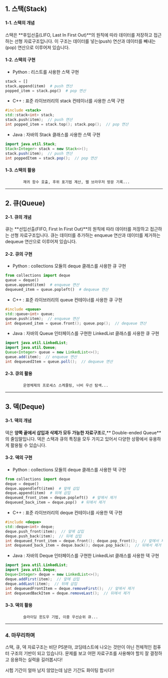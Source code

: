 ## 1. 스택(Stack)



#### 1-1. 스택의 개념



스택은 **후입선출(LIFO, Last In First Out)**의 원칙에 따라 데이터를 저장하고 접근하는 선형 자료구조입니다. 이 구조는 데이터를 넣는(push) 연산과 데이터를 빼내는(pop) 연산으로 이루어져 있습니다.


#### 1-2. 스택의 구현



* Python : 리스트를 사용한 스택 구현

```python
stack = []
stack.append(item)  # push 연산
popped_item = stack.pop()  # pop 연산
```

* C++ : <stack> 표준 라이브러리의 stack 컨테이너를 사용한 스택 구현

```cpp
#include <stack>
std::stack<int> stack;
stack.push(item);  // push 연산
int popped_item = stack.top(); stack.pop();  // pop 연산
```

* Java : 자바의 Stack 클래스를 사용한 스택 구현

```java
import java.util.Stack;
Stack<Integer> stack = new Stack<>();
stack.push(item);  // push 연산
int poppedItem = stack.pop();  // pop 연산
```



#### 1-3. 스택의 활용


    
            재귀 함수 호출, 후위 표기법 계산, 웹 브라우저 방문 기록...



***
## 2. 큐(Queue)


#### 2-1. 큐의 개념

큐는 **선입선출(FIFO, First In First Out)**의 원칙에 따라 데이터를 저장하고 접근하는 선형 자료구조입니다. 큐는 데이터를 추가하는 enqueue 연산과 데이터를 제거하는 dequeue 연산으로 이루어져 있습니다.

#### 2-2. 큐의 구현

* Python : collections 모듈의 deque 클래스를 사용한 큐 구현

```python
from collections import deque
queue = deque()
queue.append(item)  # enqueue 연산
dequeued_item = queue.popleft()  # dequeue 연산
```

* C++ : <queue> 표준 라이브러리의 queue 컨테이너를 사용한 큐 구현

```cpp
#include <queue>
std::queue<int> queue;
queue.push(item);  // enqueue 연산
int dequeued_item = queue.front(); queue.pop();  // dequeue 연산
```

* Java : 자바의 Queue 인터페이스를 구현한 LinkedList 클래스를 사용한 큐 구현

```java
import java.util.LinkedList;
import java.util.Queue;
Queue<Integer> queue = new LinkedList<>();
queue.add(item);  // enqueue 연산
int dequeuedItem = queue.poll();  // dequeue 연산
```

#### 2-3. 큐의 활용

            운영체제의 프로세스 스케줄링, 너비 우선 탐색...




***


## 3. 덱(Deque)

#### 3-1. 덱의 개념

덱은 **양쪽 끝에서 삽입과 삭제가 모두 가능한 자료구조**로,** Double-ended Queue**의 줄임말입니다. 덱은 스택과 큐의 특징을 모두 가지고 있어서 다양한 상황에서 유용하게 활용될 수 있습니다.

#### 3-2. 덱의 구현

* Python : collections 모듈의 deque 클래스를 사용한 덱 구현

```python
from collections import deque
deque = deque()
deque.appendleft(item)  # 앞에 삽입
deque.append(item)  # 뒤에 삽입
dequeued_front_item = deque.popleft()  # 앞에서 제거
dequeued_back_item = deque.pop()  # 뒤에서 제거
```

* C++ : <deque> 표준 라이브러리의 deque 컨테이너를 사용한 덱 구현

```cpp
#include <deque>
std::deque<int> deque;
deque.push_front(item);  // 앞에 삽입
deque.push_back(item);  // 뒤에 삽입
int dequeued_front_item = deque.front(); deque.pop_front();  // 앞에서 제거
int dequeued_back_item = deque.back(); deque.pop_back();  // 뒤에서 제거
```

* Java : 자바의 Deque 인터페이스를 구현한 LinkedList 클래스를 사용한 덱 구현
```java
import java.util.LinkedList;
import java.util.Deque;
Deque<Integer> deque = new LinkedList<>();
deque.addFirst(item);  // 앞에 삽입
deque.addLast(item);  // 뒤에 삽입
int dequeuedFrontItem = deque.removeFirst();  // 앞에서 제거
int dequeuedBackItem = deque.removeLast();  // 뒤에서 제거
```

#### 3-3. 덱의 활용

            슬라이딩 윈도우 기법, 이중 우선순위 큐...
    


***


### 4. 마무리하며

스택, 큐, 덱 자료구조는 비단 PS분야, 코딩테스트에 나오는 것만이 아닌 전체적인 컴퓨터 구조의 기반이 되고 있습니다. 문제를 보고 어떤 자료구조를 사용해야 할지 잘 결정하고 응용하는 실력을 길러봅시다!

시험 기간이 얼마 남지 않았는데 남은 기간도 화이팅 합시다!!
